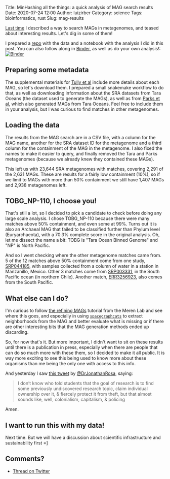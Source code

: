 Title: MinHashing all the things: a quick analysis of MAG search results
Date: 2020-07-24 12:00
Author: luizirber
Category: science
Tags: bioinformatics, rust
Slug: mag-results

[Last time] I described a way to search MAGs in metagenomes, 
and teased about interesting results.
Let's dig in some of them!

[Last time]: {filename}/2020-07-22-mag-search.md

I prepared a [repo] with the data and a notebook with the analysis I did in this
post.
You can also follow along in [Binder](https://mybinder.org),
as well as do your own analysis!: [![Binder](https://mybinder.org/badge_logo.svg)](https://mybinder.org/v2/gh/luizirber/2020-07-22-mag-search/master)

[repo]: https://github.com/luizirber/2020-07-22-mag-search/

## Preparing some metadata

The supplemental materials for [Tully et al] include more details about each MAG,
so let's download them.
I prepared a small snakemake workflow to do that,
as well as downloading information about the SRA datasets from Tara Oceans
(the dataset used to generate the MAGs),
as well as from [Parks et al],
which also generated MAGs from Tara Oceans.
Feel free to include them in your analysis,
but I was curious to find matches in other metagenomes.

[Tully et al]: https://www.nature.com/articles/sdata2017203
[Parks et al]: https://www.nature.com/articles/s41564-017-0012-7

## Loading the data

The results from the MAG search are in a CSV file,
with a column for the MAG name,
another for the SRA dataset ID for the metagenome and a third column for the
containment of the MAG in the metagenome.
I also fixed the names to make it easier to query,
and finally removed the Tara and Parks metagenomes
(because we already knew they contained these MAGs).

This left us with 23,644 SRA metagenomes with matches,
covering 2,291 of the 2,631 MAGs.
These are results for a fairly low containment (10%),
so if we limit to MAGs with more than 50% containment we still have 1,407 MAGs and 2,938 metagenomes left.

## TOBG_NP-110, I choose you!

That's still a lot,
so I decided to pick a candidate to check before doing any large scale analysis.
I chose TOBG_NP-110 because there were many matches above 50% containment,
and even some at 99%.
Turns out it is also an Archaeal MAG that failed to be classified further than Phylum level (Euryarchaeota),
with a 70.3% complete score in the original analysis.
Oh, let me dissect the name a bit:
TOBG is "Tara Ocean Binned Genome" and "NP" is North Pacific.

And so I went checking where the other metagenome matches came from.
5 of the 12 matches above 50% containment come from one study,
[SRP044185](https://trace.ncbi.nlm.nih.gov/Traces/sra/?study=SRP044185),
with samples collected from a column of water in a station in Manzanillo, Mexico.
Other 3 matches come from 
[SRP003331](https://trace.ncbi.nlm.nih.gov/Traces/sra/?study=SRP003331),
in the South Pacific ocean (in northern Chile).
Another match,
[ERR3256923](https://trace.ncbi.nlm.nih.gov/Traces/sra/?run=ERR3256923),
also comes from the South Pacific.

## What else can I do?

I'm curious to follow [the refining MAGs] tutorial from the Meren Lab and see where this goes,
and especially in using [`spacegraphcats`](https://genomebiology.biomedcentral.com/articles/10.1186/s13059-020-02066-4)
to extract neighborhoods from the MAG and better evaluate what is missing or if there are other interesting bits that
the MAG generation methods ended up discarding.

[the refining MAGs]: http://merenlab.org/data/refining-mags/

So, for now that's it.
But more important,
I didn't want to sit on these results until there is a publication in press,
especially when there are people that can do so much more with these them,
so I decided to make it all public.
It is way more exciting to see this being used to know more about these
organisms than me being the only one with access to this info.

And yesterday I saw [this tweet] by
[@DrJonathanRosa](https://twitter.com/DrJonathanRosa/status/1286381346605027328),
saying:

> I don’t know who told students that the goal of research is to find some
> previously undiscovered research topic, claim individual ownership over it,
> & fiercely protect it from theft, but that almost sounds like, well,
> colonialism, capitalism, & policing 

Amen.

[this tweet]: https://twitter.com/DrJonathanRosa/status/1286381346605027328

## I want to run this with my data!

Next time. But we will have a discussion about scientific infrastructure and
sustainability first =]

## Comments?

- [Thread on Twitter][101]

[101]: https://twitter.com/luizirber/status/1286700888111738880
